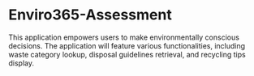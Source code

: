 # Enviro365-Assessment
This application empowers users to make environmentally conscious decisions. The application will feature various functionalities, including waste category lookup, disposal guidelines retrieval, and recycling tips display.
